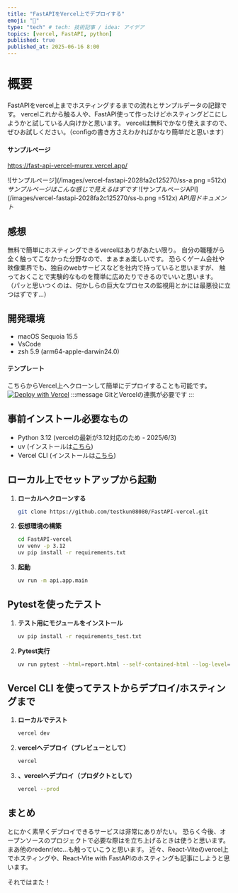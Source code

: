 ```yaml
---
title: "FastAPIをVercel上でデプロイする"
emoji: "🎃"
type: "tech" # tech: 技術記事 / idea: アイデア
topics: [vercel, FastAPI, python]
published: true
published_at: 2025-06-16 8:00
---
```



# 概要
FastAPIをvercel上までホスティングするまでの流れとサンプルデータの記録です。
vercelこれから触る人や、FastAPI使って作ったけどホスティングどこにしようかと試している人向けかと思います。
vercelは無料でかなり使えますので、ぜひお試しください。（configの書き方さえわかればかなり簡単だと思います）

#### サンプルページ
https://fast-api-vercel-murex.vercel.app/

![サンプルページ](/images/vercel-fastapi-2028fa2c125270/ss-a.png =512x)
*サンプルページはこんな感じで見えるはずです*
![サンプルページAPI](/images/vercel-fastapi-2028fa2c125270/ss-b.png =512x)
*API用ドキュメント*

## 感想
無料で簡単にホスティングできるvercelはありがあたい限り。
自分の職種がら全く触ってこなかった分野なので、まぁまぁ楽しいです。
恐らくゲーム会社や映像業界でも、独自のwebサービスなどを社内で持っていると思いますが、
触っておくことで実験的なものを簡単に広めたりできるのでいいと思います。
（パッと思いつくのは、何かしらの巨大なプロセスの監視用とかには最悪役に立つはずです...）

## 開発環境
- macOS Sequoia 15.5
- VsCode
- zsh 5.9 (arm64-apple-darwin24.0)


#### テンプレート
こちらからVercel上へクローンして簡単にデプロイすることも可能です。
[![Deploy with Vercel](https://vercel.com/button)](https://vercel.com/import/git?s=https://github.com/testkun08080/FastAPI-vercel)
:::message
GitとVercelの連携が必要です
:::


## 事前インストール必要なもの

- Python 3.12 (vercelの最新が3.12対応のため - 2025/6/3)
- uv (インストールは[こちら](https://docs.astral.sh/uv/getting-started/installation/))
- Vercel CLI (インストールは[こちら](https://vercel.com/docs/cli#installing-vercel-cli/))

## ローカル上でセットアップから起動

1. **ローカルへクローンする**
    ```bash
    git clone https://github.com/testkun08080/FastAPI-vercel.git
   ```

3. **仮想環境の構築**
    ```bash
    cd FastAPI-vercel
    uv venv -p 3.12
    uv pip install -r requirements.txt
   ```
   
4. **起動**
    ```bash
    uv run -m api.app.main
   ```

## Pytestを使ったテスト
1. **テスト用にモジュールをインストール**
    ```bash
    uv pip install -r requirements_test.txt
   ```
1. **Pytest実行**
    ```bash
    uv run pytest --html=report.html --self-contained-html --log-level=INFO
   ```

## Vercel CLI を使ってテストからデプロイ/ホスティングまで

1. **ローカルでテスト**
    ```bash
    vercel dev
   ```

2. **vercelへデプロイ（プレビューとして）**
    ```bash
    vercel
   ```

3. **、vercelへデプロイ（プロダクトとして）**
    ```bash
    vercel --prod
   ```

## まとめ
とにかく素早くデプロイできるサービスは非常にありがたい。
恐らく今後、オープンソースのプロジェクトで必要な際はを立ち上げるときは使うと思います。
まあ他のredenr/etc...も触っていこうと思います。
近々、React-Viteのvercel上でホスティングや、React-Vite with FastAPIのホスティングも記事にしようと思います。

それではまた！